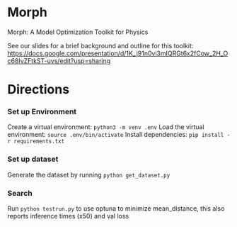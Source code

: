 # Morph
Morph: A Model Optimization Toolkit for Physics

See our slides for a brief background and outline for this toolkit: https://docs.google.com/presentation/d/1K_j91n0vi3mIQRGt6x2fCow_2H_Oc68IvZFtkST-uvs/edit?usp=sharing


# Directions
### Set up Environment
Create a virtual environment: `` python3 -m venv .env ``
Load the virtual environment: ``source .env/bin/activate``
Install dependencies: ``pip install -r requirements.txt``


### Set up dataset
Generate the dataset by running ``python get_dataset.py``


### Search
Run ``python testrun.py`` to use optuna to minimize mean_distance, this also reports inference times (x50) and val loss